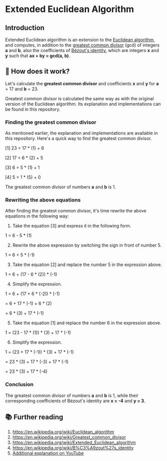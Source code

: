# Extended Euclidean Algorithm
## Introduction

Extended Euclidean algorithm is an extension to the [Euclidean algorithm](https://en.wikipedia.org/wiki/Euclidean_algorithm "Euclidean algorithm"), and computes, in addition to the [greatest common divisor](https://en.wikipedia.org/wiki/Greatest_common_divisor "Greatest common divisor") (gcd) of integers __a__ and __b__, also the coefficients of [Bézout's identity](https://en.wikipedia.org/wiki/B%C3%A9zout%27s_identity "Bézout's identity"), which are integers __x__ and __y__ such that __ax + by = gcd(a, b)__.

## 🤔 How does it work?

Let's calculate the **greatest common divisor** and coefficients **x** and **y** for **a** = 17 and **b** = 23.

Greatest common divisor is calculated the same way as with the original version of the Euclidean algorithm. Its explanation and implementations can be found in this repository.

### Finding the greatest common divisor

As mentioned earlier, the explanation and implementations are available in this repository. Here's a quick way to find the greatest common divisor.

[1] 23 = 17 * (1) + 6

[2] 17 = 6 * (2) + 5

[3] 6 = 5 * (1) + 1

[4] 5 = 1 * (5) + 0

The greatest common divisor of numbers **a** and **b** is 1.

### Rewriting the above equations

After finding the greatest common divisor, it's time rewrite the above equations in the following way:

1. Take the equation [3] and express it in the following form.

1 = 6 - 5 * (1)

2. Rewrite the above expression by switching the sign in front of number 5.

1 = 6 + 5 * (-1)

3. Take the equation [2] and replace the number 5 in the expression above.

1 = 6 + (17 - 6 * (2)) * (-1)

4. Simplify the expression.

1 = 6 + (17 + 6 * (-2)) * (-1)

= 6 + 17 * (-1) + 6 * (2)

= 6 * (3) + 17 * (-1)

5. Take the equation [1] and replace the number 6 in the expression above.

1 = (23 - 17 * (1)) * (3) + 17 * (-1)

6. Simplify the expression.

1 = (23 + 17 * (-1)) * (3) + 17 * (-1)

= 23 * (3) + 17 * (-3) + 17 * (-1)

= 23 * (3) + 17 * (-4)

### Conclusion

The greatest common divisor of numbers **a** and **b** is 1, while their corresponding coefficients of Bézout's identity are **x = -4** and **y = 3**.

## 📚 Further reading

 1. https://en.wikipedia.org/wiki/Euclidean_algorithm
 2. https://en.wikipedia.org/wiki/Greatest_common_divisor
 3. https://en.wikipedia.org/wiki/Extended_Euclidean_algorithm
 4. https://en.wikipedia.org/wiki/B%C3%A9zout%27s_identity
 5. [Additional explanation on YouTube](https://www.youtube.com/watch?v=6KmhCKxFWOs)
